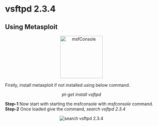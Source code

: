 # vsftpd 2.3.4

## Using Metasploit

<p align="center">
  <img alt="msfConsole" src="https://help.rapid7.com/metasploit/Content/images/icons/favicon.ico" height="140" />

Firstly, install metasploit if not installed using below command.
<p align="center"><i>
  pt-get install vsftpd
  </i></p>
<b>Step-1</b> Now start with starting the msfconsole with <i>msfconsole</i> command.
</br><b>Step-2</b> Once loaded give the command, <i>search vsftpd 2.3.4</i>
<p align="center"><img alt="search vsftpd 2.3.4" src="https://westoahu.hawaii.edu/cyber/wp-content/uploads/2019/04/word-image-1.png"/>
